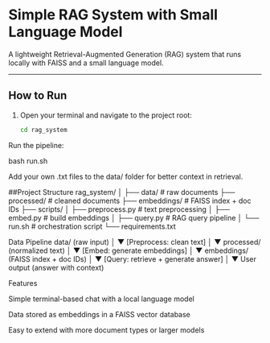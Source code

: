 

# Simple RAG System with Small Language Model

A lightweight Retrieval-Augmented Generation (RAG) system that runs locally with FAISS and a small language model.

---

## How to Run

1. Open your terminal and navigate to the project root:
   ```bash
   cd rag_system


Run the pipeline:

bash run.sh


Add your own .txt files to the data/ folder for better context in retrieval.

##Project Structure
rag_system/
│
├── data/                # raw documents
├── processed/           # cleaned documents
├── embeddings/          # FAISS index + doc IDs
├── scripts/
│   ├── preprocess.py    # text preprocessing
│   ├── embed.py         # build embeddings
│   ├── query.py         # RAG query pipeline
│   └── run.sh           # orchestration script
└── requirements.txt

Data Pipeline
data/ (raw input)
   │
   ▼
[Preprocess: clean text]
   │
   ▼
processed/ (normalized text)
   │
   ▼
[Embed: generate embeddings]
   │
   ▼
embeddings/ (FAISS index + doc IDs)
   │
   ▼
[Query: retrieve + generate answer]
   │
   ▼
User output (answer with context)

Features

Simple terminal-based chat with a local language model

Data stored as embeddings in a FAISS vector database

Easy to extend with more document types or larger models


